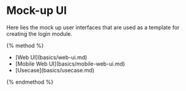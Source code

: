 # Mock-up UI

Here lies the mock up user interfaces that are used as a template for creating the login module.

{% method %}

* \[Web UI\](basics/web-ui.md\)
* \[Mobile Web UI\](basics/mobile-web-ui.md\)
* \[Usecase\](basics/usecase.md\)

{% endmethod %}











